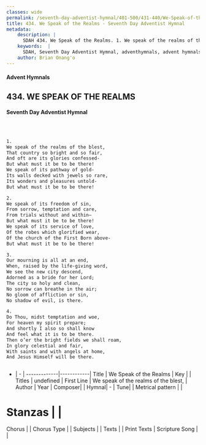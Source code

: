```yaml
---
classes: wide
permalink: /seventh-day-adventist-hymnal/401-500/431-440/We-Speak-of-the-Realms/
title: 434. We Speak of the Realms - Seventh Day Adventist Hymnal
metadata:
    description: |
      SDAH 434. We Speak of the Realms. 1. We speak of the realms of the blest, That country so bright and so fair, And oft are its glories confessed- But what must it be to be there! We speak of its pathway of gold- Its walls decked with jewels so rare, Its wonders and pleasures untold- But what must it be to be there!
    keywords:  |
      SDAH, Seventh Day Adventist Hymnal, adventhymnals, advent hymnals, We Speak of the Realms, We speak of the realms of the blest, 
    author: Brian Onang'o
---
```


#### Advent Hymnals
## 434. WE SPEAK OF THE REALMS
#### Seventh Day Adventist Hymnal

```txt



1.
We speak of the realms of the blest,
That country so bright and so fair,
And oft are its glories confessed-
But what must it be to be there!
We speak of its pathway of gold-
Its walls decked with jewels so rare,
Its wonders and pleasures untold-
But what must it be to be there!

2.
We speak of its freedom of sin,
From sorrow, temptation and care,
From trials without and within—
But what must it be to be there!
We speak of its service of love,
Of the robes which glorified wear,
Of the church of the First Born above-
But what must it be to be there!

3.
Our mourning is all at an end,
When, raised by the life-giving word,
We see the new city descend,
Adorned as a bride for her Lord;
The city so holy and clean,
No sorrow can breathe in the air;
No gloom of affliction or sin,
No shadow of evil, is there.

4.
Do Thou, midst temptation and woe,
For heaven my spirit prepare;
And shortly I also so shall know
And feel what it is to be there.
Then o’er the bright fields we shall roam,
In glory celestial and fair,
With saints and with angels at home,
And Jesus Himself will be there.



```

- |   -  |
-------------|------------|
Title | We Speak of the Realms |
Key |  |
Titles | undefined |
First Line | We speak of the realms of the blest, |
Author | 
Year | 
Composer|  |
Hymnal|  - |
Tune|  |
Metrical pattern | |
# Stanzas |  |
Chorus |  |
Chorus Type |  |
Subjects |  |
Texts |  |
Print Texts | 
Scripture Song |  |
  
